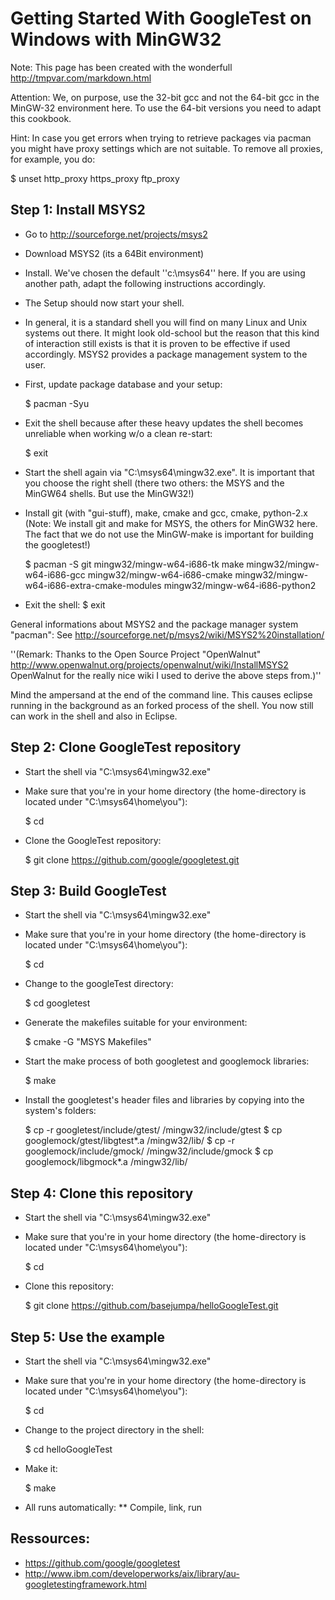 # Getting Started With GoogleTest on Windows with MinGW32

Note: This page has been created with the wonderfull http://tmpvar.com/markdown.html 


Attention: We, on purpose, use the 32-bit gcc and not the 64-bit gcc in the MinGW-32 environment here. To use the 64-bit versions you need to adapt this cookbook.


Hint: In case you get errors when trying to retrieve packages via pacman you might have proxy settings which are not suitable. To remove all proxies, for example, you do:

   $ unset http_proxy https_proxy ftp_proxy


## Step 1: Install MSYS2
* Go to http://sourceforge.net/projects/msys2
* Download MSYS2 (its a 64Bit environment)
* Install. We've chosen the default ''c:\msys64'' here. If you are using another path, adapt the following instructions accordingly.
* The Setup should now start your shell.
* In general, it is a standard shell you will find on many Linux and Unix systems out there. It might look old-school but the reason that this kind of interaction still exists is that it is proven to be effective if used accordingly. MSYS2 provides a package management system to the user.
* First, update package database and your setup:

    $ pacman -Syu
* Exit the shell because after these heavy updates the shell becomes unreliable when working w/o a clean re-start:

    $ exit
* Start the shell again via "C:\msys64\mingw32.exe". It is important that you choose the right shell (there two others: the MSYS and the MinGW64 shells. But use the MinGW32!)
* Install git (with "gui-stuff), make, cmake and gcc, cmake, python-2.x (Note: We install git and make for MSYS, the others for MinGW32 here. The fact that we do not use the MinGW-make is important for building the googletest!)

    $ pacman -S git mingw32/mingw-w64-i686-tk make mingw32/mingw-w64-i686-gcc mingw32/mingw-w64-i686-cmake mingw32/mingw-w64-i686-extra-cmake-modules mingw32/mingw-w64-i686-python2
* Exit the shell:
    $ exit

General informations about MSYS2 and the package manager system "pacman": See http://sourceforge.net/p/msys2/wiki/MSYS2%20installation/

''(Remark: Thanks to the Open Source Project "OpenWalnut" http://www.openwalnut.org/projects/openwalnut/wiki/InstallMSYS2 OpenWalnut for the really nice wiki I used to derive the above steps from.)''


Mind the ampersand at the end of the command line. This causes eclipse running in the background as an forked process of the shell. You now still can work in the shell and also in Eclipse.

## Step 2: Clone GoogleTest repository
* Start the shell via "C:\msys64\mingw32.exe" 
* Make sure that you're in your home directory (the home-directory is located under "C:\msys64\home\you"):

    $ cd 
* Clone the GoogleTest repository:

    $ git clone https://github.com/google/googletest.git

## Step 3: Build GoogleTest
* Start the shell via "C:\msys64\mingw32.exe" 
* Make sure that you're in your home directory (the home-directory is located under "C:\msys64\home\you"):

    $ cd 
* Change to the googleTest directory:

    $ cd googletest
* Generate the makefiles suitable for your environment:

    $ cmake -G "MSYS Makefiles"
* Start the make process of both googletest and googlemock libraries:

    $ make
* Install the googletest's header files and libraries by copying into the system's folders:

    $ cp -r googletest/include/gtest/ /mingw32/include/gtest
    $ cp googlemock/gtest/libgtest*.a /mingw32/lib/
	 $ cp -r googlemock/include/gmock/ /mingw32/include/gmock
	 $ cp googlemock/libgmock*.a /mingw32/lib/
	 

## Step 4: Clone this repository
* Start the shell via "C:\msys64\mingw32.exe"  
* Make sure that you're in your home directory (the home-directory is located under "C:\msys64\home\you"):

    $ cd 
* Clone this repository:

    $ git clone https://github.com/basejumpa/helloGoogleTest.git

## Step 5: Use the example
* Start the shell via "C:\msys64\mingw32.exe" 
* Make sure that you're in your home directory (the home-directory is located under "C:\msys64\home\you"):

    $ cd 
* Change to the project directory in the shell:

    $ cd helloGoogleTest	 
* Make it:

    $ make
* All runs automatically:
** Compile, link, run


## Ressources:
* https://github.com/google/googletest
* http://www.ibm.com/developerworks/aix/library/au-googletestingframework.html
